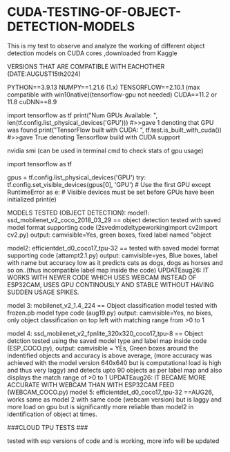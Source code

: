 # CUDA-TESTING-OF-OBJECT-DETECTION-MODELS
This is my test to observe and analyze the working of different object detection models on CUDA cores ,downloaded from Kaggle

VERSIONS THAT ARE COMPATIBLE WITH EACHOTHER (DATE:AUGUST15th2024)

PYTHON==3.9.13
NUMPY==1.21.6 (1.x)
TENSORFLOW==2.10.1 (max compatible with win10native)(tensorflow-gpu not needed)
CUDA==11.2 or 11.8
cuDNN==8.9

import tensorflow as tf
print("Num GPUs Available: ", len(tf.config.list_physical_devices('GPU'))) #>>gave 1 denoting that GPU was found
print("TensorFlow built with CUDA: ", tf.test.is_built_with_cuda())  #>>gave True denoting Tensorflow build with CUDA support

nvidia smi (can be used in terminal cmd to check stats of gpu usage)

 import tensorflow as tf

gpus = tf.config.list_physical_devices('GPU')
try:
    tf.config.set_visible_devices(gpus[0], 'GPU')  # Use the first GPU
except RuntimeError as e:
    # Visible devices must be set before GPUs have been initialized
    print(e)



MODELS TESTED (OBJECT DETECTION):
model1: ssd_mobilenet_v2_coco_2018_03_29 == object detection tested with saved model format supporting code (2svedmodeltypeworkingimport cv2import cv2.py)
         output: camvisible=Yes, green boxes, fixed label named "object

model2: efficientdet_d0_coco17_tpu-32 == tested with saved model format supporting code (attampt2.1.py)
         output: camvisible=yes, Blue boxes, label with name but accuracy low as it predicts cats as dogs, dogs as horses and so on..(thus incompatible          label map inside the code)
          UPDATEaug26: IT WORKS WITH NEWER CODE WHICH USES WEBCAM INSTEAD OF ESP32CAM, USES GPU CONTINOUSLY AND STABLE WITHOUT HAVING SUDDEN USAGE SPIKES.

model 3: mobilenet_v2_1.4_224 == Object classification model tested with frozen.pb model type code (aug19.py) 
         output: camvisible=Yes, no bixes, only object classification on top left with matching range from >0 to 1

model 4: ssd_mobilenet_v2_fpnlite_320x320_coco17_tpu-8 == Object detction tested using the saved model type and label map inside code (ESP_COCO.py),
          output: camvisible = YEs, Green boxes around the indentified objects and accuracy is above average, (more accuracy was achieved with the model           version 640x640 but is computational load is high and thus very laggy) and detects upto 90 objects as per label map and also displays the match range of >0 to 1
           UPDATEaug26: IT BECAME MORE ACCURATE WITH WEBCAM THAN WITH ESP32CAM FEED (WEBCAM_COCO.py)
model 5:  efficientdet_d0_coco17_tpu-32 ==AUG26, works same as model 2 with same code (webcam version) but is laggy and more load on gpu but is significantly more reliable than model2 in identification of object at times.

###CLOUD TPU TESTS ###

tested with esp versions of code and is working, more info will be updated
